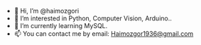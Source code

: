 - 👋 Hi, I’m @haimozgori
- 👀 I’m interested in Python, Computer Vision, Arduino..
- 🌱 I’m currently learning MySQL.
- 📫 You can contact me by email: Haimozgor1936@gmail.com

<!---
haimozgori/haimozgori is a ✨ special ✨ repository because its `README.md` (this file) appears on your GitHub profile.
You can click the Preview link to take a look at your changes.
--->
